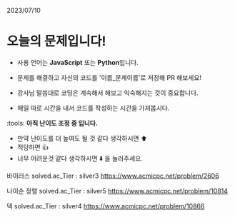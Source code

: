 2023/07/10
# 오늘의 문제입니다!
- 사용 언어는 **JavaScript** 또는 **Python**입니다.
- 문제를 해결하고 자신의 코드를 '이름_문제이름'로 저장해 PR 해보세요!

- 강사님 말씀대로 코딩은 계속해서 해보고 익숙해지는 것이 중요합니다.
- 매일 따로 시간을 내서 코드를 작성하는 시간을 가져봅시다.

:tools: **아직 난이도 조정 중 입니다.**
- 만약 난이도를 더 높여도 될 것 같다 생각하시면 :arrow_up:
- 적당하면 :thumbsup:
- 너무 어려운것 같다 생각하시면 :arrow_down: 을 눌러주세요.

바이러스
solved.ac_Tier : silver3
https://www.acmicpc.net/problem/2606

나이순 정렬
solved.ac_Tier : silver5
https://www.acmicpc.net/problem/10814

덱
solved.ac_Tier : silver4
https://www.acmicpc.net/problem/10866